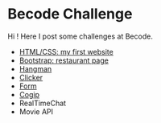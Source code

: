 # Becode Challenge
Hi ! Here I post some challenges at Becode.


- [HTML/CSS: my first website](https://github.com/tbzaccaria/turlututu.github.io)
- [Bootstrap: restaurant page](https://github.com/AlineBsr/restaurant-css-framework-bis)
- [Hangman](https://github.com/tbzaccaria/hangman)
- [Clicker](https://github.com/Kaleidosport/Cookie-Clicker)
- [Form](https://github.com/tbzaccaria/form)
- [Cogip](https://github.com/SarahDade/COGIP_Accounting)
- RealTimeChat
- Movie API
  